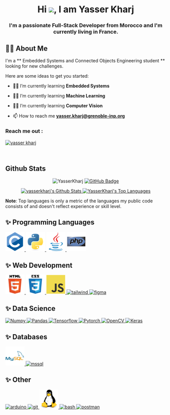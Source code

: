 <h1 align="center">Hi <img src="https://raw.githubusercontent.com/MartinHeinz/MartinHeinz/master/wave.gif" width="30px">, I am Yasser Kharj</h1>
<h3 align="center"> I'm a passionate Full-Stack Developer from Morocco and I'm currently living in France.</h3>

## 🙋‍♂️ About Me

I'm a ** Embedded  Systems  and  Connected  Objects  Engineering  student ** looking for new challenges.



Here are some ideas to get you started:

- 👨‍💻  I’m currently learning **Embedded  Systems**

- 👨‍💻 I’m currently learning **Machine Learning**

- 👨‍💻 I’m currently learning **Computer Vision**

- 📫 How to reach me **yasser.kharj@grenoble-inp.org**
 
<h3 align="left"> Reach me out :</h3>
<p align="left">
<a href="https://www.linkedin.com/in/yasser-kharj-616614201/" target="blank"><img align="center" src="https://raw.githubusercontent.com/rahuldkjain/github-profile-readme-generator/master/src/images/icons/Social/linked-in-alt.svg" alt="yasser kharj" height="30" width="40" /></a>
</p>
 
<br>
<h2 align="left">Github Stats</h2>
<p>


<!-- 👨‍💻 All of my Projects are available [Here](https://my-portfolio-hakim-mh.vercel.app/). -->

<p align="center">
  <img src="https://komarev.com/ghpvc/?username=YasserKharj&label=Profile%20views&color=0e75b6&style=flat" alt="YasserKharj" height="30" />
  <a href="https://www.linkedin.com/in/yasser-kharj-616614201/" target="_blank" title="">
  </a>
  <a href="https://github.com/YasserKharj?tab=followers" target="_blank" title="">
    <img src="https://img.shields.io/github/followers/YasserKharj?label=Followers&style=social" alt="GitHub Badge" height="30"/>
  </a>
</p>

<p align="center">
  <a href="https://github.com/YasserKharj/github-readme-stats">
    <img alt="yasserkharj's Github Stats" src="https://github-readme-stats.vercel.app/api?username=YasserKharj&show_icons=true&count_private=true&theme=react&hide_border=true&bg_color=0D1117" />
  </a>
  <a href="https://github.com/maryout/github-readme-stats">
    <img alt="YasserKharj's Top Languages" src="https://github-readme-stats.vercel.app/api/top-langs/?username=YasserKharj&langs_count=8&count_private=true&hide=html,shell&layout=compact&theme=radical&hide_border=true&bg_color=0D1117" />
  </a>
</p>

**Note**: Top languages is only a metric of the languages my public code consists of and doesn't reflect experience or skill level.

## ✨ Programming Languages

<p align="left">
  <a href="https://www.cprogramming.com/" target="_blank" title="C">
    <img src="https://raw.githubusercontent.com/devicons/devicon/master/icons/c/c-original.svg" alt="c" width="60" height="60"/>
  </a>
   <a href="https://www.python.org" target="_blank" title="Python">
    <img src="https://raw.githubusercontent.com/devicons/devicon/master/icons/python/python-original.svg" alt="python" width="60" height="60"/>
  </a>
  <a href="https://www.typescriptlang.org/" target="_blank" title="TypeScript">
    <!--<img src="https://raw.githubusercontent.com/devicons/devicon/master/icons/typescript/typescript-original.svg" alt="typescript" width="60" height="60"/> -->
  </a>
  <a href="https://www.java.com" target="_blank"> <img src="https://raw.githubusercontent.com/devicons/devicon/master/icons/java/java-original.svg" alt="java" width="60" height="60"/>
  </a>
  <a href="https://www.php.net" target="_blank" title="PHP">
    <img src="https://raw.githubusercontent.com/devicons/devicon/master/icons/php/php-original.svg" alt="php" width="60" height="60"/>
  </a>
  <!-- <a href="https://golang.org" target="_blank" title="">
    <img src="https://raw.githubusercontent.com/devicons/devicon/master/icons/go/go-original.svg" alt="go" width="60" height="60"/>
  </a> -->
</p>

## ✨ Web Development

<p align="left">
  <a href="https://www.w3schools.com/css/" target="_blank" title="HTML5">
    <img src="https://raw.githubusercontent.com/devicons/devicon/master/icons/html5/html5-original-wordmark.svg" alt="css3" width="60" height="60"/>
  </a>
  <a href="https://www.w3schools.com/css/" target="_blank" title="CSS3">
    <img src="https://raw.githubusercontent.com/devicons/devicon/master/icons/css3/css3-original-wordmark.svg" alt="css3" width="60" height="60"/>
  </a>
  <a href="https://developer.mozilla.org/en-US/docs/Web/JavaScript" target="_blank" title="JavaScript">
    <img src="https://raw.githubusercontent.com/devicons/devicon/master/icons/javascript/javascript-original.svg" alt="javascript" width="60" height="60"/>
  </a>
  <a href="https://tailwindcss.com/" target="_blank" title="TailwindCSS">
    <img src="https://www.vectorlogo.zone/logos/tailwindcss/tailwindcss-icon.svg" alt="tailwind" width="60" height="60"/>
  </a>
  <a href="https://www.figma.com/" target="_blank" title="Figma">
    <img src="https://www.vectorlogo.zone/logos/figma/figma-icon.svg" alt="figma" width="60" height="60"/>
  </a>
  

  
  <!-- <a href="https://sass-lang.com" target="_blank" title=""> <img src="https://raw.githubusercontent.com/devicons/devicon/master/icons/sass/sass-original.svg" alt="sass" width="60" height="60"/>
  </a> -->
</p>

## ✨ Data Science

<a href="https://numpy.org/" target="_blank">
            <img src="https://numpy.org/images/logo.svg" alt="Numpy" width="40" height="40"/>
            </a>
            <a href="https://pandas.pydata.org/" target="_blank">
            <img src="https://pandas.pydata.org/static/img/pandas_white.svg" alt="Pandas" width="80" height="60"/>
            </a>
            <a href="https://www.tensorflow.org/" target="_blank">
            <img src="https://www.gstatic.com/devrel-devsite/prod/vc901a5242fa1f51622c87b6b540eca04c81baea0c307ecf1bb2dd2ea202bf099/tensorflow/images/lockup.svg" alt="Tensorflow" width="80" height="60"/>
            </a>
            <a href="https://scikit-learn.org/stable/" target="_blank">
            <img src="https://scikit-learn.org/stable/_static/scikit-learn-logo-small.png" alt="Pytorch" width="80" height="30"/>
            </a>
            <a href="https://opencv.org/" target="_blank">
            <img src="https://opencv.org/wp-content/uploads/2022/05/logo.png" alt="OpenCV" width="30" height="40"/>
            </a>
            <a href="https://keras.io/" target="_blank">
            <img src="https://keras.io/img/logo.png" alt="Keras" width="80" height="25"/>
            </a>
            
## ✨ Databases

<p align="left">
  <a href="https://www.mysql.com/" target="_blank" title="MySQL">
    <img src="https://raw.githubusercontent.com/devicons/devicon/master/icons/mysql/mysql-original-wordmark.svg" alt="mysql" width="60" height="60"/>
  </a>
  <a href="https://www.microsoft.com/en-us/sql-server" target="_blank" title="SQL Server" rel="noreferrer">
    <img src="https://www.svgrepo.com/show/303229/microsoft-sql-server-logo.svg" alt="mssql" width="60" height="60"/>
  </a>
</p>
    
## ✨ Other
    
<p align="left">
  <a href="https://www.arduino.cc/" target="_blank" title="Arduino">
      <img src="https://cdn.worldvectorlogo.com/logos/arduino-1.svg" alt="arduino" width="60" height="60"/>
  </a>
  <a href="https://git-scm.com/" target="_blank" title="Git">
    <img src="https://www.vectorlogo.zone/logos/git-scm/git-scm-icon.svg" alt="git" width="60" height="60"/>
  </a>
  <a href="https://www.linux.org/" target="_blank" title="Linux (Debian, Arch)">
    <img src="https://raw.githubusercontent.com/devicons/devicon/master/icons/linux/linux-original.svg" alt="linux" width="60" height="60"/>
  </a>
  <a href="https://www.gnu.org/software/bash/" target="_blank" title="Shell Scripting" rel="noreferrer">
    <img src="https://www.vectorlogo.zone/logos/gnu_bash/gnu_bash-icon.svg" alt="bash" width="60" height="60"/>
  </a>
  <a href="https://postman.com" target="_blank" title="Postman">
    <img src="https://www.vectorlogo.zone/logos/getpostman/getpostman-icon.svg" alt="postman" width="60" height="60"/> 
  </a>
</p>
